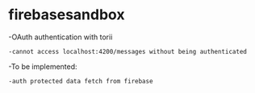 # firebasesandbox

-OAuth authentication with torii

    -cannot access localhost:4200/messages without being authenticated
    
-To be implemented: 

    -auth protected data fetch from firebase
